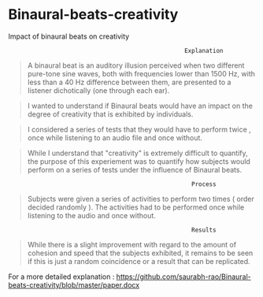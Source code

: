 # Binaural-beats-creativity
Impact of binaural beats on creativity

                                                      Explanation 
> A binaural beat is an auditory illusion perceived when two different pure-tone sine waves, both with frequencies lower than 1500 Hz, with less than a 40 Hz difference between them, are presented to a listener dichotically (one through each ear). 

> I wanted to understand if Binaural beats would have an impact on the degree of creativity that is exhibited by individuals. 

> I considered a series of tests that they would have to perform twice , once while listening to an audio file and once without. 

> While I understand that "creativity" is extremely difficult to quantify, the purpose of this experiement was to quantify how subjects would perform on a series of tests under the influence of Binaural beats. 

                                                        Process 
> Subjects were given a series of activities to perform two times ( order decided randomly ). The activities had to be performed once while listening to the audio and once without. 


                                                        Results
> While there is a slight improvement with regard to the amount of cohesion and speed that the subjects exhibited, it remains to be seen if this is just a random coincidence or a result that can be replicated. 

For a more detailed explanation : https://github.com/saurabh-rao/Binaural-beats-creativity/blob/master/paper.docx 
